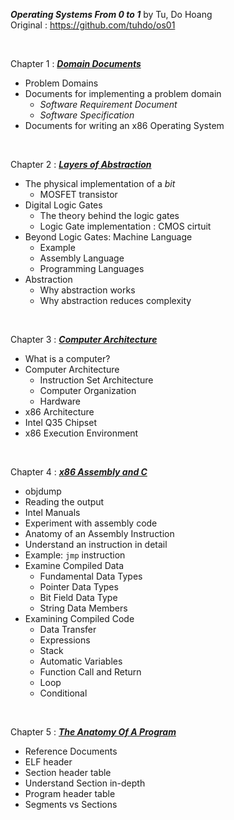 ___Operating Systems From 0 to 1___ by Tu, Do Hoang   
Original : https://github.com/tuhdo/os01

&nbsp;
&nbsp;

Chapter 1 : [___Domain Documents___](https://github.com/GandalfTea/Notebooks/blob/master/CS/OS/Operating%20Systems%20From%200%20to%201/Domain%20Documents.md)
* Problem Domains
* Documents for implementing a problem domain
  * _Software Requirement Document_
  * _Software Specification_
* Documents for writing an x86 Operating System

&nbsp;

Chapter 2 : [___Layers of Abstraction___](https://github.com/GandalfTea/Notebooks/blob/master/CS/OS/Operating%20Systems%20From%200%20to%201/LayersOfAbstraction.md)
* The physical implementation of a _bit_
  * MOSFET transistor
* Digital Logic Gates
  * The theory behind the logic gates
  * Logic Gate implementation : CMOS cirtuit
* Beyond Logic Gates: Machine Language
  * Example
  * Assembly Language
  * Programming Languages
* Abstraction
  * Why abstraction works
  * Why abstraction reduces complexity

&nbsp;

Chapter 3 : [___Computer Architecture___](https://github.com/GandalfTea/Notebooks/blob/master/CS/OS/Operating%20Systems%20From%200%20to%201/ComputerArchitecture.md)

* What is a computer?
* Computer Architecture
  * Instruction Set Architecture
  * Computer Organization
  * Hardware
* x86 Architecture
* Intel Q35 Chipset
* x86 Execution Environment

&nbsp;

Chapter 4 : [___x86 Assembly and C___](https://github.com/GandalfTea/Notebooks/blob/master/CS/OS/Operating%20Systems%20From%200%20to%201/x86%20Assembly%20And%20C.md)
* objdump
* Reading the output
* Intel Manuals
* Experiment with assembly code
* Anatomy of an Assembly Instruction
* Understand an instruction in detail
* Example: `jmp` instruction
* Examine Compiled Data
	* Fundamental Data Types
	* Pointer Data Types
	* Bit Field Data Type
	* String Data Members
* Examining Compiled Code
	* Data Transfer
	* Expressions
	* Stack
	* Automatic Variables
	* Function Call and Return
	* Loop
	* Conditional

&nbsp;

Chapter 5 : [___The Anatomy Of A Program___](https://github.com/GandalfTea/Notebooks/blob/master/CS/OS/Operating%20Systems%20From%200%20to%201/AnatomyOfAProgram.md)

* Reference Documents
* ELF header
* Section header table
* Understand Section in-depth
* Program header table
* Segments vs Sections
